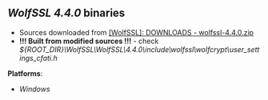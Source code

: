 *WolfSSL 4.4.0* binaries
------------------------

- Sources downloaded from [[WolfSSL]: DOWNLOADS - wolfssl-4.4.0.zip](https://www.wolfssl.com/download)
- **!!! Built from modified sources !!!** - check *${ROOT\_DIR}\WolfSSL\WolfSSL\4.4.0\include\wolfssl\wolfcrypt\user\_settings\_cfati.h*

**Platforms**:
- *Windows*

